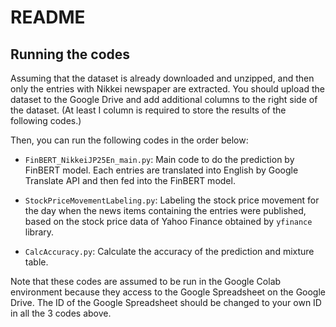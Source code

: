 # README

## Running the codes
Assuming that the dataset is already downloaded and unzipped, and then only the entries with Nikkei newspaper are extracted. You should upload the dataset to the Google Drive and add additional columns to the right side of the dataset. (At least I column is required to store the results of the following codes.)

Then, you can run the following codes in the order below:
- `FinBERT_NikkeiJP25En_main.py`: Main code to do the prediction by FinBERT model. Each entries are translated into English by Google Translate API and then fed into the FinBERT model.

- `StockPriceMovementLabeling.py`: Labeling the stock price movement for the day when the news items containing the entries were published, based on the stock price data of Yahoo Finance obtained by `yfinance` library.

- `CalcAccuracy.py`: Calculate the accuracy of the prediction and mixture table.

Note that these codes are assumed to be run in the Google Colab environment because they access to the Google Spreadsheet on the Google Drive. 
The ID of the Google Spreadsheet should be changed to your own ID in all the 3 codes above.

